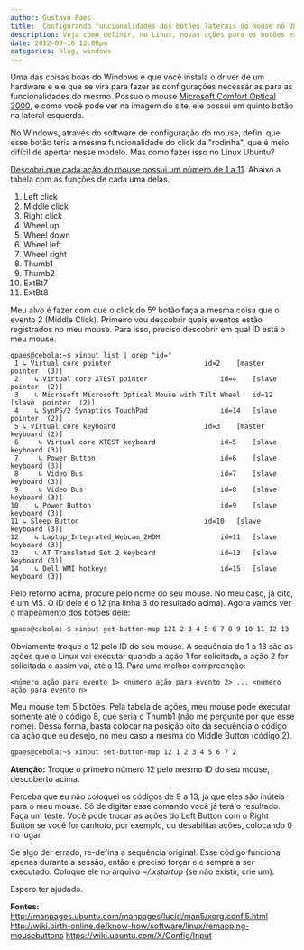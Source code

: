 ```yaml
---
author: Gustavo Paes
title:  Configurando funcionalidades dos botões laterais do mouse no Ubuntu
description: Veja como definir, no Linux, novas ações para os botões extras de seu mouse.
date: 2012-09-16 12:00pm
categories: blog, windows
---
```


Uma das coisas boas do Windows é que você instala o driver de um hardware e ele que se vira para fazer as configurações necessárias para as funcionalidades do mesmo. Possuo o mouse <a href="http://www.microsoft.com/hardware/en-us/d/comfort-optical-mouse-3000" title="Microsoft Comfort Optical Mouse 3000">Microsoft Comfort Optical 3000</a>, e como você pode ver na imagem do site, ele possui um quinto botão na lateral esquerda.

No Windows, através do software de configuração do mouse, defini que esse botão teria a mesma funcionalidade do click da "rodinha", que é meio difícil de apertar nesse modelo. Mas como fazer isso no Linux Ubuntu?

[Descobri que cada ação do mouse possui um número de 1 a 11](http://wiki.birth-online.de/know-how/software/linux/remapping-mousebuttons "Remapping mouse buttons"). Abaixo a tabela com as funções de cada uma delas.

1.	Left click
2.	Middle click
3.	Right click
4.	Wheel up
5.	Wheel down
6.	Wheel left
7.	Wheel right
8.	Thumb1
9.	Thumb2
10.	ExtBt7
11.	ExtBt8

Meu alvo é fazer com que o click do 5º botão faça a mesma coisa que o evento 2 (Middle Click). Primeiro vou descobrir quais eventos estão registrados no meu mouse. Para isso, preciso descobrir em qual ID está o meu mouse.

	gpaes@cebola:~$ xinput list | grep "id="
	 1 ↳ Virtual core pointer                    	id=2	[master pointer  (3)]
	 2    ↳ Virtual core XTEST pointer              	id=4	[slave  pointer  (2)]
	 3    ↳ Microsoft Microsoft Optical Mouse with Tilt Wheel	id=12	[slave  pointer  (2)]
	 4    ↳ SynPS/2 Synaptics TouchPad              	id=14	[slave  pointer  (2)]
	 5 ↳ Virtual core keyboard                   	id=3	[master keyboard (2)]
	 6     ↳ Virtual core XTEST keyboard             	id=5	[slave  keyboard (3)]
	 7     ↳ Power Button                            	id=6	[slave  keyboard (3)]
	 8     ↳ Video Bus                               	id=7	[slave  keyboard (3)]
	 9     ↳ Video Bus                               	id=8	[slave  keyboard (3)]
	10    ↳ Power Button                            	id=9	[slave  keyboard (3)]
	11 ↳ Sleep Button                            	id=10	[slave  keyboard (3)]
	12    ↳ Laptop_Integrated_Webcam_2HDM           	id=11	[slave  keyboard (3)]
	13    ↳ AT Translated Set 2 keyboard            	id=13	[slave  keyboard (3)]
	14    ↳ Dell WMI hotkeys                        	id=15	[slave  keyboard (3)]

Pelo retorno acima, procure pelo nome do seu mouse. No meu caso, já dito, é um MS. O ID dele é o 12 (na linha 3 do resultado acima). Agora vamos ver o mapeamento dos botões dele:

``` bash
gpaes@cebola:~$ xinput get-button-map 121 2 3 4 5 6 7 8 9 10 11 12 13 
```

Obviamente troque o 12 pelo ID do seu mouse. A sequência de 1 a 13 são as ações que o Linux vai executar quando a ação 1 for solicitada, a ação 2 for solicitada e assim vai, até a 13. Para uma melhor compreenção:

    <número ação para evento 1> <número ação para evento 2> ... <número ação para evento n>

Meu mouse tem 5 botões. Pela tabela de ações, meu mouse pode executar somente até o código 8, que seria o Thumb1 (não me pergunte por que esse nome). Dessa forma, basta colocar na posição oito da sequência o código da ação que eu desejo, no meu caso a mesma do Middle Button (código 2).

``` bash
gpaes@cebola:~$ xinput set-button-map 12 1 2 3 4 5 6 7 2
```

**Atenção:** Troque o primeiro número 12 pelo mesmo ID do seu mouse, descoberto acima.

Perceba que eu não coloquei os códigos de 9 a 13, já que eles são inúteis para o meu mouse. Só de digitar esse comando você já terá o resultado. Faça um teste. Você pode trocar as ações do Left Button com o Right Button se você for canhoto, por exemplo, ou desabilitar ações, colocando 0 no lugar.

Se algo der errado, re-defina a sequência original. Esse código funciona apenas durante a sessão, então é preciso forçar ele sempre a ser executado. Coloque ele no arquivo _~/.xstartup_ (se não existir, crie um).

Espero ter ajudado.

**Fontes:**
http://manpages.ubuntu.com/manpages/lucid/man5/xorg.conf.5.html
http://wiki.birth-online.de/know-how/software/linux/remapping-mousebuttons
https://wiki.ubuntu.com/X/Config/Input

